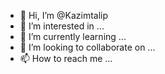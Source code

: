 - 👋 Hi, I’m @Kazimtalip
- 👀 I’m interested in ...
- 🌱 I’m currently learning ...
- 💞️ I’m looking to collaborate on ...
- 📫 How to reach me ...

<!---
Kazimtalip/Kazimtalip is a ✨ special ✨ repository because its `README.md` (this file) appears on your GitHub profile.
You can click the Preview link to take a look at your changes.
--->
